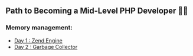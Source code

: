 ## Path to Becoming a Mid-Level PHP Developer 👨‍💻



### Memory management:
- [Day 1 : Zend Engine](./Zend-Engine/README.md)
- [Day 2 : Garbage Collector](./GC/README.md)
